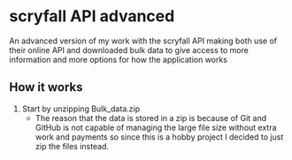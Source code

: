 # scryfall API advanced
 An advanced version of my work with the scryfall API making both use of their online API and downloaded bulk data to give access to more information and more options for how the application works

## How it works
1. Start by unzipping Bulk_data.zip
   * The reason that the data is stored in a zip is because of Git and GitHub is not capable of managing the large file size without extra work and payments so since this is a hobby project I decided to just zip the files instead.
